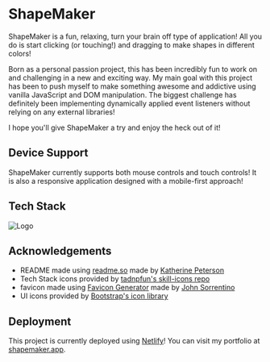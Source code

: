 
# ShapeMaker

ShapeMaker is a fun, relaxing, turn your brain off type of application! All you do is start clicking (or touching!) and dragging to make shapes in different colors!

Born as a personal passion project, this has been incredibly fun to work on and challenging in a new and exciting way. My main goal with this project has been to push myself to make something awesome and addictive using vanilla JavaScript and DOM manipulation. The biggest challenge has definitely been implementing dynamically applied event listeners without relying on any external libraries!

I hope you'll give ShapeMaker a try and enjoy the heck out of it!

## Device Support

ShapeMaker currently supports both mouse controls and touch controls! It is also a responsive application designed with a mobile-first approach!


## Tech Stack
![Logo](https://skillicons.dev/icons?i=html,css,scss,js)


## Acknowledgements

 - README made using [readme.so](https://readme.so) made by [Katherine Peterson](https://katherinempeterson.com/)
 - Tech Stack icons provided by [tadnpfun's skill-icons repo](https://github.com/tandpfun/skill-icons#icons-list)
 - favicon made using [Favicon Generator](https://favicon.io) made by [John Sorrentino](https://twitter.com/johnsorrentino)
 - UI icons provided by [Bootstrap's icon library](https://icons.getbootstrap.com/)

## Deployment

This project is currently deployed using [Netlify](https://netlify.com)!
You can visit my portfolio at [shapemaker.app](https://shapemaker.app).